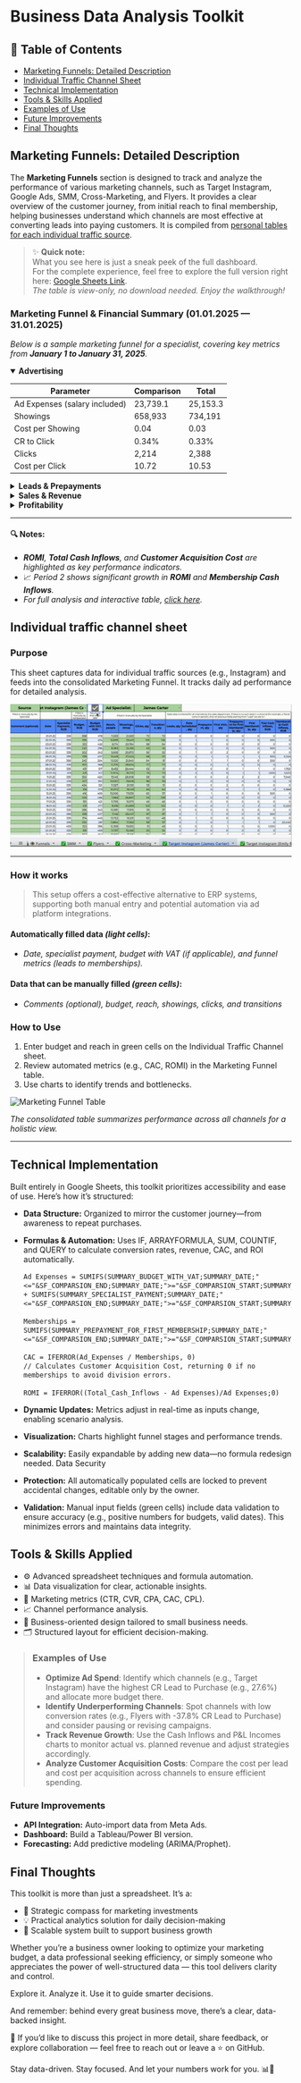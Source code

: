 # Business Data Analysis Toolkit


## 📑 Table of Contents

- [Marketing Funnels: Detailed Description](#marketing-funnels-detailed-description)
- [Individual Traffic Channel Sheet](#individual-traffic-channel-sheet)
- [Technical Implementation](#technical-implementation)
- [Tools & Skills Applied](#tools--skills-applied)
- [Examples of Use](#examples-of-use)
- [Future Improvements](#future-improvements)
- [Final Thoughts](#final-thoughts)

## Marketing Funnels: Detailed Description
The **Marketing Funnels** section is designed to track and analyze the performance of various marketing channels, such as Target Instagram, Google Ads, SMM, Cross-Marketing, and Flyers. It provides a clear overview of the customer journey, from initial reach to final membership, helping businesses understand which channels are most effective at converting leads into paying customers. It is compiled from [personal tables for each individual traffic source](https://docs.google.com/spreadsheets/d/18UbCYCmYHT0UhvSi8QXXYHwRIDvc2aSxA5sjXRmFEW4/edit?gid=452872515#gid=452872515).

> ✨ **Quick note:**  
> What you see here is just a sneak peek of the full dashboard.  
> For the complete experience, feel free to explore the full version right here: [Google Sheets Link](https://docs.google.com/spreadsheets/d/18UbCYCmYHT0UhvSi8QXXYHwRIDvc2aSxA5sjXRmFEW4/edit?gid=1096805160#gid=1096805160).  
> *The table is view-only, no download needed. Enjoy the walkthrough!*

### Marketing Funnel & Financial Summary (01.01.2025 — 31.01.2025)

_Below is a sample marketing funnel for a specialist, covering key metrics from **January 1 to January 31, 2025**._

<details open>
<summary><strong>Advertising</strong></summary>

| Parameter | Comparison | Total |
|-----------|------------|-------|
| Ad Expenses (salary included) | 23,739.1 | 25,153.3 |
| Showings | 658,933 | 734,191 |
| Cost per Showing | 0.04 | 0.03 |
| CR to Click | 0.34% | 0.33% |
| Clicks | 2,214 | 2,388 |
| Cost per Click | 10.72 | 10.53 |

</details>

<details>
<summary><strong>Leads & Prepayments</strong></summary>

| Parameter | Comparison | Total |
|-----------|------------|-------|
| CR to Lead | 1.04% | 1.09% |
| Leads | 23 | 26 |
| Cost per Lead | 1,032.28 | 967.43 |
| CR to Prepayment | 26.09% | 30.77% |
| Prepayments | 6 | 8 |
| Cost per Prepayment | 3,956.52 | 3,144.16 |

</details>

<details>
<summary><strong>Sales & Revenue</strong></summary>

| Parameter | Comparison | Total |
|-----------|------------|-------|
| CR Prepayment to Sale | 100% | 100% |
| Memberships | 7 | 8 |
| Cost per Membership | 3,391.3 | 3,144.16 |
| Revenue from Memberships | 21,000 | 24,000 |

</details>

<details>
<summary><strong>Profitability</strong></summary>

| Parameter | Comparison | Total |
|-----------|------------|-------|
| Total Cash Inflow | 23,958.3 | 27,008.3 |
| Total Cash Outflow | 23,739.1 | 25,153.3 |
| Net Profit | 219.2 | 1,855 |

</details>

---

#### 🔍 Notes:
- _***ROMI***, ***Total Cash Inflows***, and ***Customer Acquisition Cost*** are highlighted as key performance indicators._
- 📈 _Period 2 shows significant growth in ***ROMI*** and ***Membership Cash Inflows***._
- _For full analysis and interactive table, [click here](https://docs.google.com/spreadsheets/d/18UbCYCmYHT0UhvSi8QXXYHwRIDvc2aSxA5sjXRmFEW4/edit?gid=1096805160#gid=1096805160)._



## Individual traffic channel sheet


### Purpose 

This sheet captures data for individual traffic sources (e.g., Instagram) and feeds into the consolidated Marketing Funnel. It tracks daily ad performance for detailed analysis.

![Marketing-funnel](/Marketing_funnel/pic/individual_funnel.gif)

---

### How it works
> This setup offers a cost-effective alternative to ERP systems, supporting both manual entry and potential automation via ad platform integrations. 

#### Automatically filled data *(light cells)*:
- _Date, specialist payment, budget with VAT (if applicable), and funnel metrics (leads to memberships)._

#### Data that can be manually filled *(green cells)*:
- _Comments (optional), budget, reach, showings, clicks, and transitions_

### How to Use
1. Enter budget and reach in green cells on the Individual Traffic Channel sheet.  
2. Review automated metrics (e.g., CAC, ROMI) in the Marketing Funnel table.  
3. Use charts to identify trends and bottlenecks.  


![Marketing Funnel Table](/Marketing_funnel/pic/marketing-sales-funnel.gif)

_The consolidated table summarizes performance across all channels for a holistic view._

---


## Technical Implementation

Built entirely in Google Sheets, this toolkit prioritizes accessibility and ease of use. Here’s how it’s structured:

- **Data Structure:** Organized to mirror the customer journey—from awareness to repeat purchases.

- **Formulas & Automation:** Uses IF, ARRAYFORMULA, SUM, COUNTIF, and QUERY to calculate conversion rates, revenue, CAC, and ROI automatically.

  ```excel
  Ad Expenses = SUMIFS(SUMMARY_BUDGET_WITH_VAT;SUMMARY_DATE;"<="&SF_COMPARSION_END;SUMMARY_DATE;">="&SF_COMPARSION_START;SUMMARY_CHANNEL;SF_CHANNEL) + SUMIFS(SUMMARY_SPECIALIST_PAYMENT;SUMMARY_DATE;"<="&SF_COMPARSION_END;SUMMARY_DATE;">="&SF_COMPARSION_START;SUMMARY_CHANNEL;SF_CHANNEL)

  Memberships = SUMIFS(SUMMARY_PREPAYMENT_FOR_FIRST_MEMBERSHIP;SUMMARY_DATE;"<="&SF_COMPARSION_END;SUMMARY_DATE;">="&SF_COMPARSION_START;SUMMARY_CHANNEL;SF_CHANNEL)

  CAC = IFERROR(Ad_Expenses / Memberships, 0) 
  // Calculates Customer Acquisition Cost, returning 0 if no memberships to avoid division errors.
  
  ROMI = IFERROR((Total_Cash_Inflows - Ad Expenses)/Ad Expenses;0)

- **Dynamic Updates:** Metrics adjust in real-time as inputs change, enabling scenario analysis.

- **Visualization:** Charts highlight funnel stages and performance trends.

- **Scalability:** Easily expandable by adding new data—no formula redesign needed.
Data Security

- **Protection:** All automatically populated cells are locked to prevent accidental changes, editable only by the owner.

- **Validation:** Manual input fields (green cells) include data validation to ensure accuracy (e.g., positive numbers for budgets, valid dates). This minimizes errors and maintains data integrity.


## Tools & Skills Applied

- ⚙️ Advanced spreadsheet techniques and formula automation.
- 📊 Data visualization for clear, actionable insights.
- 🧩 Marketing metrics (CTR, CVR, CPA, CAC, CPL).
- 📈 Channel performance analysis.
- 🧠 Business-oriented design tailored to small business needs.
- 🗂️ Structured layout for efficient decision-making.


> ### Examples of Use
> - **Optimize Ad Spend**: Identify which channels (e.g., Target Instagram) have the highest CR Lead to Purchase (e.g., 27.6%) and allocate more budget there.
> - **Identify Underperforming Channels**: Spot channels with low conversion rates (e.g., Flyers with -37.8% CR Lead to Purchase) and consider pausing or revising campaigns.
> - **Track Revenue Growth**: Use the Cash Inflows and P&L Incomes charts to monitor actual vs. planned revenue and adjust strategies accordingly.
> - **Analyze Customer Acquisition Costs**: Compare the cost per lead and cost per acquisition across channels to ensure efficient spending.

### Future Improvements  
-  **API Integration:** Auto-import data from Meta Ads.  
-  **Dashboard:** Build a Tableau/Power BI version.  
-  **Forecasting:** Add predictive modeling (ARIMA/Prophet). 

## Final Thoughts

This toolkit is more than just a spreadsheet. It’s a:

* 🧭 Strategic compass for marketing investments
* 💡 Practical analytics solution for daily decision-making
* 🚀 Scalable system built to support business growth

Whether you’re a business owner looking to optimize your marketing budget, a data professional seeking efficiency, or simply someone who appreciates the power of well-structured data — this tool delivers clarity and control.

Explore it. Analyze it. Use it to guide smarter decisions.

And remember: behind every great business move, there’s a clear, data-backed insight.

💌 If you’d like to discuss this project in more detail, share feedback, or explore collaboration — feel free to reach out or leave a ⭐ on GitHub.

Stay data-driven. Stay focused. And let your numbers work for you. 📊🚀



